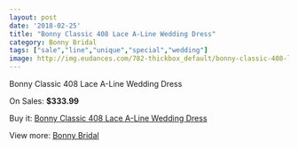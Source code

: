 ```yaml
---
layout: post
date: '2018-02-25'
title: "Bonny Classic 408 Lace A-Line Wedding Dress"
category: Bonny Bridal
tags: ["sale","line","unique","special","wedding"]
image: http://img.eudances.com/782-thickbox_default/bonny-classic-408-lace-a-line-wedding-dress.jpg
---
```

Bonny Classic 408 Lace A-Line Wedding Dress

On Sales: **$333.99**
<a href="https://www.eudances.com/en/bonny-bridal/261-bonny-classic-408-lace-a-line-wedding-dress.html"><amp-img layout="responsive" width="600" height="600" src="//img.eudances.com/782-thickbox_default/bonny-classic-408-lace-a-line-wedding-dress.jpg" alt="Bonny Classic 408 Lace A-Line Wedding Dress 0" /></a>
<a href="https://www.eudances.com/en/bonny-bridal/261-bonny-classic-408-lace-a-line-wedding-dress.html"><amp-img layout="responsive" width="600" height="600" src="//img.eudances.com/783-thickbox_default/bonny-classic-408-lace-a-line-wedding-dress.jpg" alt="Bonny Classic 408 Lace A-Line Wedding Dress 1" /></a>

Buy it: [Bonny Classic 408 Lace A-Line Wedding Dress](https://www.eudances.com/en/bonny-bridal/261-bonny-classic-408-lace-a-line-wedding-dress.html "Bonny Classic 408 Lace A-Line Wedding Dress")

View more: [Bonny Bridal](https://www.eudances.com/en/3-bonny-bridal "Bonny Bridal")